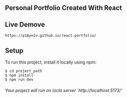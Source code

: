 ## Personal Portfolio Created With React 
## Live Demove 
`https://p18an1v.github.io/react-portfolio/`

## Setup
To run this project, install it locally using npm:
```
$ cd project_path
$ npm install
$ npm run dev
```
###### Your project will run on locla server `http://localhost:5173/'
